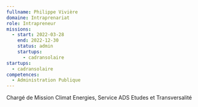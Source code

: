 ```yaml
---
fullname: Philippe Vivière
domaine: Intraprenariat
role: Intrapreneur
missions:
  - start: 2022-03-28
    end: 2022-12-30
    status: admin
    startups:
      - cadransolaire
startups:
  - cadransolaire
competences:
  - Administration Publique
---
```

Chargé de Mission Climat Energies, Service ADS Etudes et Transversalité